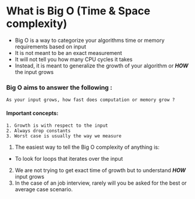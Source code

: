 # What is Big O (Time & Space complexity)

+ Big O is a way to categorize your algorithms time or memory requirements based on input
+ It is not meant to be an exact measurement
+ It will not tell you how many CPU cycles it takes
+ Instead, it is meant to generalize the growth of your algorithm or ***HOW*** the input grows

### Big O aims to answer the following :
    As your input grows, how fast does computation or memory grow ?

#### Important concepts:
    1. Growth is with respect to the input
    2. Always drop constants
    3. Worst case is usually the way we measure

1. The easiest way to tell the Big O complexity of anything is:
+ To look for loops that iterates over the input

2. We are not trying to get exact time of growth but to understand ***HOW*** input grows
3. In the case of an job interview, rarely will you be asked for the best or average case scenario.
